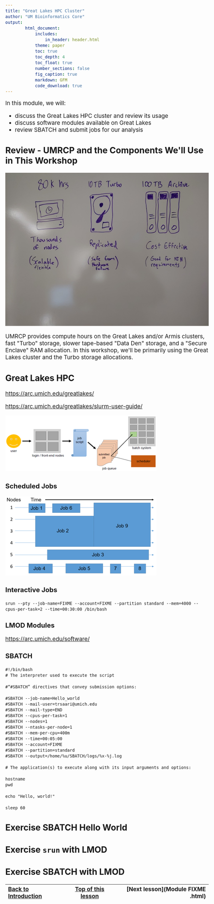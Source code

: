 ```yaml
---
title: "Great Lakes HPC Cluster"
author: "UM Bioinformatics Core"
output:
        html_document:
            includes:
                in_header: header.html
            theme: paper
            toc: true
            toc_depth: 4
            toc_float: true
            number_sections: false
            fig_caption: true
            markdown: GFM
            code_download: true
---
```

<style type="text/css">
body{ /* Normal  */
      font-size: 14pt;
  }
pre {
  font-size: 12pt
}
</style>

In this module, we will:

* discuss the Great Lakes HPC cluster and review its usage
* discuss software modules available on Great Lakes
* review SBATCH and submit jobs for our analysis

## Review - UMRCP and the Components We'll Use in This Workshop

![](images/Module01_UMRCP_provides.jpg)

UMRCP provides compute hours on the Great Lakes and/or Armis clusters, fast "Turbo" storage, slower tape-based "Data Den" storage, and a "Secure Enclave" RAM allocation. In this workshop, we'll be primarily using the Great Lakes cluster and the Turbo storage allocations.


## Great Lakes HPC

https://arc.umich.edu/greatlakes/

https://arc.umich.edu/greatlakes/slurm-user-guide/

![](images/Module03_cluster_overview.png)

### Scheduled Jobs

![](images/Module03_scheduled_jobs.png)



### Interactive Jobs

```
srun --pty --job-name=FIXME --account=FIXME --partition standard --mem=4000 --cpus-per-task=2 --time=00:30:00 /bin/bash
```

### LMOD Modules

https://arc.umich.edu/software/


### SBATCH

```
#!/bin/bash
# The interpreter used to execute the script

#“#SBATCH” directives that convey submission options:

#SBATCH --job-name=Hello_world
#SBATCH --mail-user=trsaari@umich.edu
#SBATCH --mail-type=END
#SBATCH --cpus-per-task=1
#SBATCH --nodes=1
#SBATCH --ntasks-per-node=1
#SBATCH --mem-per-cpu=400m
#SBATCH --time=00:05:00
#SBATCH --account=FIXME
#SBATCH --partition=standard
#SBATCH --output=/home/%u/SBATCH/logs/%x-%j.log

# The application(s) to execute along with its input arguments and options:

hostname
pwd

echo "Hello, world!"

sleep 60
```

## Exercise SBATCH Hello World


## Exercise `srun` with LMOD


## Exercise SBATCH with LMOD




| [Back to Introduction](Module00_Introduction.html) | [Top of this lesson](#top) | [Next lesson](Module FIXME .html) |
| :--- | :----: | ---: |
